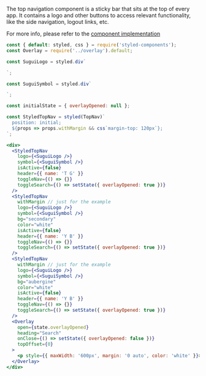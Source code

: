 The top navigation component is a sticky bar that sits at the top of every app. It contains a logo and other buttons to access relevant functionality, like the side navigation, logout links, etc.

For more info, please refer to the <a href="https://github.com/gazpachu/sugui/tree/master/src/components/topNav/index.jsx" target="_blank">component implementation</a>

```jsx
const { default: styled, css } = require('styled-components');
const Overlay = require('../overlay').default;

const SuguiLogo = styled.div`

`;

const SuguiSymbol = styled.div`

`;

const initialState = { overlayOpened: null };

const StyledTopNav = styled(TopNav)`
  position: initial;
  ${props => props.withMargin && css`margin-top: 120px`};
`;

<div>
  <StyledTopNav
    logo={<SuguiLogo />}
    symbol={<SuguiSymbol />}
    isActive={false}
    header={{ name: 'T G' }}
    toggleNav={() => {}}
    toggleSearch={() => setState({ overlayOpened: true })}
  />
  <StyledTopNav
    withMargin // just for the example
    logo={<SuguiLogo />}
    symbol={<SuguiSymbol />}
    bg="secondary"
    color="white"
    isActive={false}
    header={{ name: 'Y B' }}
    toggleNav={() => {}}
    toggleSearch={() => setState({ overlayOpened: true })}
  />
  <StyledTopNav
    withMargin // just for the example
    logo={<SuguiLogo />}
    symbol={<SuguiSymbol />}
    bg="aubergine"
    color="white"
    isActive={false}
    header={{ name: 'Y B' }}
    toggleNav={() => {}}
    toggleSearch={() => setState({ overlayOpened: true })}
  />
  <Overlay
    open={state.overlayOpened}
    heading="Search"
    onClose={() => setState({ overlayOpened: false })}
    topOffset={0}
  >
    <p style={{ maxWidth: '600px', margin: '0 auto', color: 'white' }}>Lorem ipsum dolor sit amet, consectetur adipiscing elit. Praesent faucibus, sapien id euismod suscipit, felis massa gravida lorem, a lacinia ipsum ipsum a neque. Cras nec pulvinar ligula. Pellentesque sollicitudin, nibh non ultricies ultrices, nulla eros tristique ligula, quis bibendum metus quam congue diam. Aenean tincidunt, purus eu mattis aliquam, mauris elit rhoncus lectus, at venenatis diam urna at turpis. Nam tempor, nisl et dignissim finibus, leo diam scelerisque est, eget rutrum risus sapien quis massa. Praesent condimentum ex vitae tincidunt eleifend. Nunc vehicula tellus ut nisi laoreet vulputate. Fusce luctus dui eu scelerisque euismod. Quisque aliquet lorem egestas elit faucibus commodo. In dictum at lectus ac auctor.</p>
  </Overlay>
</div>
```
